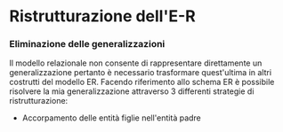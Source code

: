 
# Ristrutturazione dell'E-R
### Eliminazione delle generalizzazioni
Il modello relazionale non consente di rappresentare direttamente un generalizzazione pertanto è necessario trasformare quest'ultima in altri costrutti del modello ER.
Facendo riferimento allo schema ER è possibile risolvere la mia generalizzazione attraverso 3 differenti strategie di ristrutturazione:
- Accorpamento delle entità figlie nell'entità padre
<!--stackedit_data:
eyJoaXN0b3J5IjpbODg2MjUzMzY3XX0=
-->